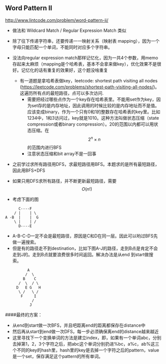 ## Word Pattern II 
http://www.lintcode.com/problem/word-pattern-ii/
- 做法和 Wildcard Match / Regular Expression Match 类似

- 除了往下传递字符串，还要传递一一映射关系（映射表 mapping），因为一个字母只能匹配一个单词，不能同时对应多个字符串。
- 没法向regular expression match那样记忆化，因为一共4个参数，用memo存起来太麻烦（mapping是个哈希表，基本不会拿来做key），优化效果不是很好。记忆化的话有重复的效果好，这个题没啥重复
    - 有一道题是拿哈希表做key，leetcode: shortest path visiting all nodes (https://leetcode.com/problems/shortest-path-visiting-all-nodes/)。这遍历所有点的最短路径，点可以多次访问.
        - 需要把经过哪些点作为一个key存在哈希表里。不能用set作为key，因为set存的是内存地址，因此调用的时候比较的是内存地址而不是值。应该变成binary，作为一个只有0和1的整数存在哈希表的key里。比如1234中，1和3访问过，key就是1010。这种方法叫做状态压缩（state compression或者binary compression）。20的范围以内都可以用状态压缩。在$$2^n \times n$$的范围内进行BFS
        - 注意状态压缩和bit array不是一回事

- 之前学过求所有路径用DFS，求最短路径用BFS。本题求的是所有最短路径，因此用BFS+DFS
- 如果只用DFS求所有路径，并不断更新最短路径，需要$$O(n!)$$
- 考虑下面的图


```
      C----F
    / |    | \
A -B  |    |  G
    \ |    | /
      D----E

```
- A-B-C-D一定不会是最短路径，原因是C和D在同一层。因此可以哟过BFS先做一遍搜索。
- 但是有的路径走不到destination，比如下图A-J的路径，走到B点是肯定不会走到J的。走到B点就要浪费很多时间返回。解决办法是从end 到start做搜索。


```
          A
         /  \
        B    C
      /  \  / \
     D   E G   H
      \ /   \ /
       F     I
            /
           J

```
####最终的方案：
- 从end到start做一次BFS，并且吧距离end的距离都保存在distance中
- 然后再从start到end做一次DFS，每一步必须确保离end的distance越来越近
- 这里寻找下一个变换单词的方法是建立index，即，如果有一个单词abc，分别去掉第1，2，3个字符之后，把abc这个单词分别扔进%bc，a%c，ab%这三个不同的key的hash里，hash里的key是去掉一个字符之后的pattern，value是一个set，保存满足这个pattern的所有单词。






















